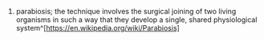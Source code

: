 1. parabiosis; the technique involves the surgical joining of two living organisms in such a way that they develop a single, shared physiological system^[https://en.wikipedia.org/wiki/Parabiosis]